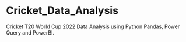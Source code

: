 # Cricket_Data_Analysis
Cricket T20 World Cup 2022 Data Analysis using Python Pandas, Power Query and PowerBI. 
